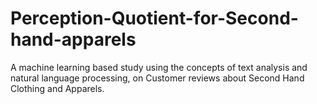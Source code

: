 # Perception-Quotient-for-Second-hand-apparels
A machine learning based study using the concepts of text analysis and natural language processing, on Customer reviews about Second Hand Clothing and Apparels.
